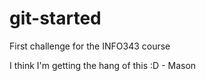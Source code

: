 # git-started
First challenge for the INFO343 course

I think I'm getting the hang of this :D - Mason